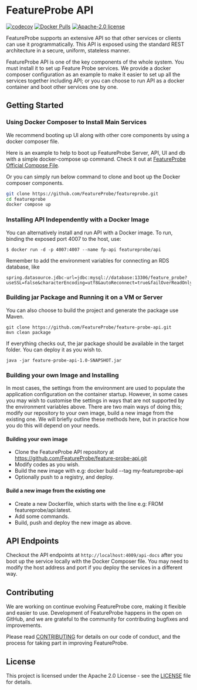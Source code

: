 # FeatureProbe API

[![codecov](https://codecov.io/gh/FeatureProbe/feature-probe-api/branch/main/graph/badge.svg?token=JVJWQUUIJH)](https://codecov.io/gh/FeatureProbe/feature-probe-api)
[![Docker Pulls](https://img.shields.io/docker/pulls/featureprobe/api)](https://hub.docker.com/u/featureprobe)
[![Apache-2.0 license](https://img.shields.io/github/license/FeatureProbe/FeatureProbe)](https://github.com/FeatureProbe/FeatureProbe/blob/main/LICENSE)

FeatureProbe supports an extensive API so that other services or clients can use it programmatically. 
This API is exposed using the standard REST architecture in a secure, uniform, stateless manner. 

FeatureProbe API is one of the key components of the whole system. You must install it to set up Feature Probe services.
We provide a docker composer configuration as an example to make it easier to set up all the services together including API;
or you can choose to run API as a docker container and boot other services one by one.


## Getting Started


### Using Docker Composer to Install Main Services

We recommend booting up UI along with other core components by using a docker composer file. 

Here is an example to help to boot up FeatureProbe Server, API, UI and db with a simple docker-compose up command.
Check it out at [FeatureProbe Official Compose File](https://github.com/FeatureProbe/featureprobe).

Or you can simply run below command to clone and boot up the Docker composer components.
``` bash
git clone https://github.com/FeatureProbe/featureprobe.git
cd featureprobe
docker compose up
```

### Installing API Independently with a Docker Image

You can alternatively install and run API with a Docker image. To run, binding the exposed port 4007 to the host, use:
```
$ docker run -d -p 4007:4007 --name fp-api featureprobe/api
```
Remember to add the environment variables for connecting an RDS database, like
```angular2svg
spring.datasource.jdbc-url=jdbc:mysql://database:13306/feature_probe?useSSL=false&characterEncoding=utf8&autoReconnect=true&failOverReadOnly=false&rewriteBatchedStatements=TRUE&useSSL=false&serverTimezone=Asia/Shanghai
```

### Building jar Package and Running it on a VM or Server

You can also choose to build the project and generate the package use Maven.
```
git clone https://github.com/FeatureProbe/feature-probe-api.git
mvn clean package
```
If everything checks out, the jar package should be available in the target folder. 
You can deploy it as you wish to.
```
java -jar feature-probe-api-1.0-SNAPSHOT.jar
```


### Building your own Image and Installing
In most cases, the settings from the environment are used to populate the application configuration on the container startup. 
However, in some cases you may wish to customise the settings in ways that are not supported by the environment variables above. 
There are two main ways of doing this; modify our repository to your own image, build a new image from the existing one. 
We will briefly outline these methods here, but in practice how you do this will depend on your needs.

#### Building your own image
* Clone the FeatureProbe API repository at https://github.com/FeatureProbe/feature-probe-api.git
* Modify codes as you wish.
* Build the new image with e.g: docker build --tag my-featureprobe-api
* Optionally push to a registry, and deploy.

#### Build a new image from the existing one
* Create a new Dockerfile, which starts with the line e.g: FROM featureprobe/api:latest.
* Add some commands.
* Build, push and deploy the new image as above.




## API Endpoints

Checkout the API endpoints at `http://localhost:4009/api-docs` after you boot up the service locally with the 
Docker Composer file. 
You may need to modify the host address and port if you deploy the services in a different way.



## Contributing
We are working on continue evolving FeatureProbe core, making it flexible and easier to use. 
Development of FeatureProbe happens in the open on GitHub, and we are grateful to the 
community for contributing bugfixes and improvements.

Please read [CONTRIBUTING](https://github.com/FeatureProbe/featureprobe/blob/master/CONTRIBUTING.md) 
for details on our code of conduct, and the process for taking part in improving FeatureProbe.


## License

This project is licensed under the Apache 2.0 License - see the [LICENSE](LICENSE) file for details.

